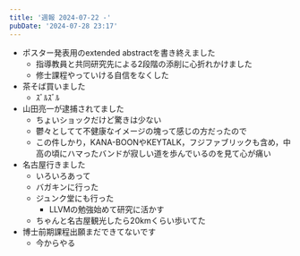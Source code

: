 ```yaml
---
title: '週報 2024-07-22 -'
pubDate: '2024-07-28 23:17'
---
```


- ポスター発表用のextended abstractを書き終えました
  - 指導教員と共同研究先による2段階の添削に心折れかけました
  - 修士課程やっていける自信をなくした
- 茶そば買いました
  - ｽﾞﾙｽﾞﾙ
- 山田亮一が逮捕されてました
  - ちょいショックだけど驚きは少ない
  - 鬱々としてて不健康なイメージの塊って感じの方だったので
  - この件しかり，KANA-BOONやKEYTALK，フジファブリックも含め，中高の頃にハマったバンドが寂しい道を歩んでいるのを見て心が痛い
- 名古屋行きました
  - いろいろあって
  - バガキンに行った
  - ジュンク堂にも行った
    - LLVMの勉強始めて研究に活かす
  - ちゃんと名古屋観光したら20kmくらい歩いてた
- 博士前期課程出願まだできてないです
  - 今からやる
